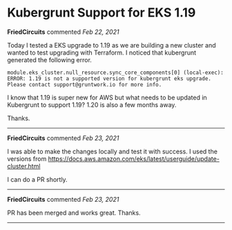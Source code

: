 # Kubergrunt Support for EKS 1.19

**FriedCircuits** commented *Feb 22, 2021*

Today I tested a EKS upgrade to 1.19 as we are building a new cluster and wanted to test upgrading with Terraform. I noticed that kubergrunt generated the following  error.

`module.eks_cluster.null_resource.sync_core_components[0] (local-exec):  ERROR: 1.19 is not a supported version for kubergrunt eks upgrade. Please contact support@gruntwork.io for more info.`

I know that 1.19 is super new for AWS but what needs to be updated in Kubergrunt to support 1.19? 1.20 is also a few months away.

Thanks. 
<br />
***


**FriedCircuits** commented *Feb 23, 2021*

I was able to make the changes locally and test it with success. I used the versions from https://docs.aws.amazon.com/eks/latest/userguide/update-cluster.html

I can do a PR shortly. 
***

**FriedCircuits** commented *Feb 23, 2021*

PR has been merged and works great. Thanks.
***

